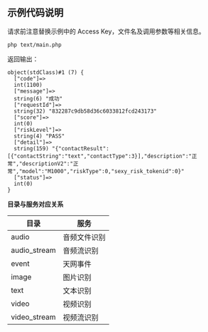 ## 示例代码说明

请求前注意替换示例中的 Access Key，文件名及调用参数等相关信息。

```shell script
php text/main.php
```

返回输出：
```text
object(stdClass)#1 (7) {
  ["code"]=>
  int(1100)
  ["message"]=>
  string(6) "成功"
  ["requestId"]=>
  string(32) "832287c9db58d36c6033812fcd243173"
  ["score"]=>
  int(0)
  ["riskLevel"]=>
  string(4) "PASS"
  ["detail"]=>
  string(159) "{"contactResult":[{"contactString":"text","contactType":3}],"description":"正常","descriptionV2":"正常","model":"M1000","riskType":0,"sexy_risk_tokenid":0}"
  ["status"]=>
  int(0)
}
```

**目录与服务对应关系**

| 目录 | 服务 |
| --- | --- |
| audio | 音频文件识别 |
| audio_stream | 音频流识别 |
| event | 天网事件 |
| image | 图片识别 |
| text | 文本识别 |
| video | 视频识别 |
| video_stream| 视频流识别 |
